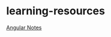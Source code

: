 # learning-resources

[Angular Notes](https://docs.google.com/document/d/12aybLhuDnhq7InmcNTnXFFKUabPxRYIwREb0Lh6F2QQ/edit?usp=sharing "")

